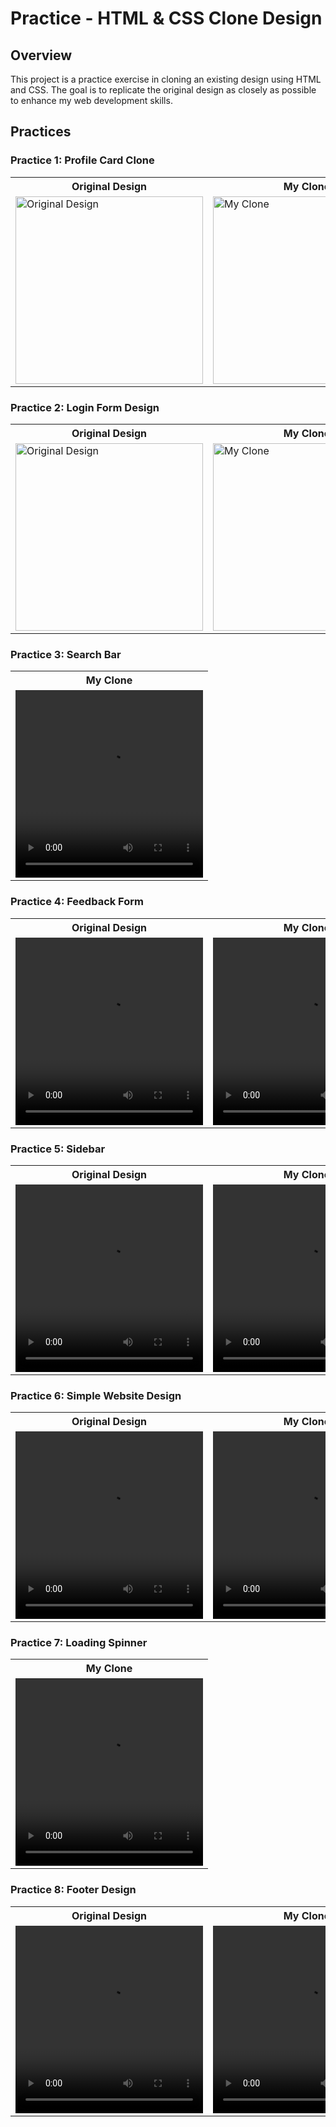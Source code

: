 # Practice - HTML & CSS Clone Design

## Overview
This project is a practice exercise in cloning an existing design using HTML and CSS. The goal is to replicate the original design as closely as possible to enhance my web development skills.

## Practices

### Practice 1: Profile Card Clone
<table>
  <tr>
    <th>Original Design</th>
    <th>My Clone</th>
  </tr>
  <tr>
    <td><img src="https://github.com/Elaraby218/HTML-CSS-Practices/assets/152742814/b62d7559-2d38-4458-b742-6d6107217e1e" alt="Original Design" width="300" height="300"></td>
    <td><img src="https://github.com/Elaraby218/HTML-CSS-Practices/assets/152742814/c75650ad-c49b-499e-ba85-e92605c2c102" alt="My Clone" width="300" height="300"></td>
  </tr>
</table>

### Practice 2: Login Form Design
<table>
  <tr>
    <th>Original Design</th>
    <th>My Clone</th>
  </tr>
  <tr>
    <td><img src="https://github.com/Elaraby218/HTML-CSS-Practices/assets/152742814/616558ff-5fcc-4020-b55f-0ebde29b3ad3" alt="Original Design" width="300" height="300"></td>
    <td><img src="https://github.com/Elaraby218/HTML-CSS-Practices/assets/152742814/e4de08f5-21de-4b21-a017-c6fc6f719eeb" alt="My Clone" width="300" height="300"></td>
  </tr>
</table>

### Practice 3: Search Bar
<table>
  <tr>
    <th>My Clone</th>
  </tr>
  <tr>
    <td>
      <video src="https://github.com/Elaraby218/HTML-CSS-Practices/assets/152742814/b96ec54c-96ee-43ed-bd08-1b3ff20a7a5d" controls width="300" height="300"></video>
    </td>
  </tr>
</table>

### Practice 4: Feedback Form
<table>
  <tr>
    <th>Original Design</th>
    <th>My Clone</th>
  </tr>
  <tr>
    <td>
      <video src="https://github.com/Elaraby218/HTML-CSS-Practices/assets/152742814/d3a8a48c-90ea-4676-b104-73aa5d0f1b4c" controls width="300" height="300"></video>
    </td>
    <td>
      <video src="https://github.com/Elaraby218/HTML-CSS-Practices/assets/152742814/e1f81294-9639-4f04-80f2-8a596d122a85" controls width="300" height="300"></video>
    </td>
  </tr>
</table>

### Practice 5: Sidebar
<table>
  <tr>
    <th>Original Design</th>
    <th>My Clone</th>
  </tr>
  <tr>
    <td>
      <video src="https://github.com/user-attachments/assets/00fefe9b-464d-4a9b-913b-d2b3ba7dc569" controls width="300" height="300"></video>
    </td>
    <td>
      <video src="https://github.com/user-attachments/assets/53c60fa0-e218-4129-9f8a-d4cc8d75f72a" controls width="300" height="300"></video>
    </td>
  </tr>
</table>

### Practice 6: Simple Website Design
<table>
  <tr>
    <th>Original Design</th>
    <th>My Clone</th>
  </tr>
  <tr>
    <td>
      <video src="https://github.com/user-attachments/assets/534808e4-c1dd-4a6b-a508-b8bd23020391" controls width="300" height="300"></video>
    </td>
    <td>
      <video src="https://github.com/user-attachments/assets/1244ae30-aa51-4fdf-8afb-e484508cf3db" controls width="300" height="300"></video>
    </td>
  </tr>
</table>

### Practice 7: Loading Spinner
<table>
  <tr>
    <th>My Clone</th>
  </tr>
  <tr>
    <td>
      <video src="https://github.com/user-attachments/assets/8fcf3426-5e9a-4430-82ae-10c5520cc308" controls width="300" height="300"></video>
    </td>
  </tr>
</table>

### Practice 8: Footer Design
<table>
  <tr>
    <th>Original Design</th>
    <th>My Clone</th>
  </tr>
  <tr>
    <td>
      <video src="https://github.com/user-attachments/assets/eb995299-5a6d-4049-abcf-c076d650c5a4" controls width="300" height="300"></video>
    </td>
    <td>
      <video src="https://github.com/user-attachments/assets/8b50dbac-a8a7-45ee-83ae-c211c22da316" controls width="300" height="300"></video>
    </td>
  </tr>
</table>

